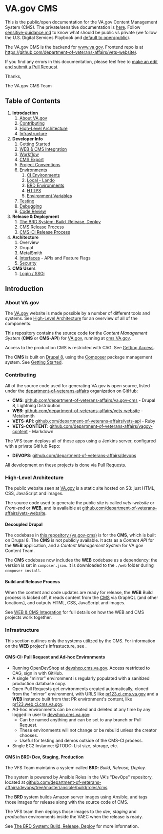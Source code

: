 # VA.gov CMS

This is the public/open documentation for the VA.gov Content Management System (CMS). The private/sensitive documentation is [here](https://github.com/department-of-veterans-affairs/va.gov-team-sensitive/tree/master/platform/cms). Follow [sensitive-guidance.md](https://github.com/department-of-veterans-affairs/va.gov-team/blob/master/platform/working-with-vsp/policies-work-norms/sensitive-guidance.md) to know what should be public vs private (we follow the U.S. Digital Services Playbook and [default to open/public](https://playbook.cio.gov/#play13)). 

The VA.gov CMS is the backend for www.va.gov. Frontend repo is at https://github.com/department-of-veterans-affairs/vets-website/.

If you find any errors in this documentation, please feel free to [make an edit and submit a Pull Request](https://github.com/department-of-veterans-affairs/va.gov-cms/edit/master/README.md).

Thanks,

The VA.gov CMS Team

## Table of Contents
1. **Introduction**
    1. [About VA.gov](#about-vagov)
    1. [Contributing](#contributing)
    1. [High-Level Architecture](#high-level-architecture)
    1. [Infrastructure](#infrastructure)
1. **Developer Info**
    1. [Getting Started](READMES/getting-started.md)
    1. [WEB & CMS Integration](READMES/unity.md)
    1. [Workflow](READMES/workflow.md)
    1. [CMS Export](READMES/cms-export.md)
    1. [Project Conventions](READMES/project-conventions.md)
    1. [Environments](READMES/environments.md)
        1. [CI Environments](READMES/cms-ci.md)
        1. [Local - Lando](READMES/local.md)
        1. [BRD Environments](READMES/brd.md)
        1. [HTTPS](READMES/https.md)
        1. [Environment Variables](READMES/environment-variables.md)
    1. [Testing](READMES/testing.md)
    1. [Debugging](READMES/debugging.md)
    1. [Code Review](READMES/code-review.md)
1. **Release & Deployment**
    1. [The BRD System: Build, Release, Deploy](READMES/brd.md)
    1. [CMS Release Process](READMES/brd.md#cms-release-process)
    1. [CMS-CI Release Process](READMES/brd.md#cmsci-release-process)
1. **Architecture**
    1. Overview
    1. Drupal
    1. MetalSmith
    1. [Interfaces](READMES/interfaces.md) - APIs and Feature Flags
    1. [Security](READMES/security.md)
1. **CMS Users**
    1. [Login / SSOi](READMES/cms-login.md)

## Introduction

### About VA.gov

The [VA.gov](https://www.va.gov) website is made possible by a number of different tools and systems. See
[High-Level Architecture](#high-level-architecture) for an overview of all of the components.

This repository contains the source code for the *Content Management System* (**CMS** or **CMS-API**)
for [VA.gov](https://www.va.gov), running at [cms.VA.gov](https://cms.va.gov).

Access to the production CMS is restricted with CAG. See [Getting Access](READMES/access.md).

The **CMS** is built on [Drupal 8](https://www.drupal.org), using the [Composer](https://getcomposer.org) package management system. See [Getting Started](READMES/getting-started.md).

### Contributing

All of the source code used for generating VA.gov is open source, listed under the [department-of-veterans-affairs](https://github.com/department-of-veterans-affairs)
organization on GitHub:

- **CMS**: [github.com/department-of-veterans-affairs/va.gov-cms](https://github.com/department-of-veterans-affairs/va.gov-cms) - Drupal 8, Lightning Distribution
- **WEB**: [github.com/department-of-veterans-affairs/vets-website](https://github.com/department-of-veterans-affairs/vets-website) - Metalsmith
- **VETS-API**: [github.com/department-of-veterans-affairs/vets-api](https://github.com/department-of-veterans-affairs/vets-api) - Ruby
- **VETS-CONTENT**: [github.com/department-of-veterans-affairs/vagov-content](https://github.com/department-of-veterans-affairs/vagov-content) - Markdown

The VFS team deploys all of these apps using a Jenkins server, configured with a private GitHub Repo:

- **DEVOPS**: [github.com/department-of-veterans-affairs/devops](https://github.com/department-of-veterans-affairs/devops)

All development on these projects is done via Pull Requests.

### High-Level Architecture

The public website seen at [VA.gov](https://www.va.gov) is a static site hosted on S3: just HTML, CSS, JavaScript and images.

The source code used to generate the public site is called *vets-website* or *Front-end* or **WEB**, and is availalble
at [github.com/department-of-veterans-affairs/vets-website](https://github.com/department-of-veterans-affairs/vets-website).

#### Decoupled Drupal

The codebase in [this repository (va.gov-cms)](https://github.com/department-of-veterans-affairs/va.gov-cms) is for the
**CMS**, which is built on Drupal 8. The **CMS** is not publicly available. It
acts as a *Content API* for the **WEB** application, and a *Content Management System* for VA.gov Content Team.

The **CMS** codebase now includes the **WEB** codebase as a dependency: the version is set in `composer.json`. It is
downloaded to the `./web` folder during `composer install`.

#### Build and Release Process

When the content and code updates are ready for release, the **WEB** Build process is kicked off, it reads
content from the [CMS](https://cms.va.gov) via GraphQL (and other locations), and outputs HTML, CSS, JavaScript and images.

See [WEB & CMS Integration](READMES/unity.md) for full details on how the WEB and CMS projects work together.

### Infrastructure

This section outlines only the systems utilized by the CMS. For information on the **WEB** project's infrastucture, see
[]().

#### CMS-CI: Pull Request and Ad-hoc Environments

 - Running OpenDevShop at [devshop.cms.va.gov](http://devshop.cms.va.gov). Access restricted to CAG, sign in with GitHub.
 - A single "mirror" environment is regularly populated with a sanitized production database copy.
 - Open Pull Requests get environments created automatically, cloned from the "mirror" environment, with URLS like
 [pr123.ci.cms.va.gov](http://pr123.ci.cms.va.gov) and
   a **WEB** instance built from that PR environment's content, like [pr123.web.ci.cms.va.gov](http://pr123.web.ci.cms.va.gov).
 - Ad-hoc environments can be created and deleted at any time by any logged in user to [devshop.cms.va.gov](http://devshop.cms.va.gov):
   - Can be named anything and can be set to any branch or Pull Request.
   - These environments will not change or be rebuild unless the creator chooses.
   - Useful for testing and demos outside of the CMS-CI process.
 - Single EC2 Instance: @TODO: List size, storage, etc.

#### CMS in BRD: Dev, Staging, Production

The VFS Team maintains a system called **BRD**: *Build, Release, Deploy.*

The system is powered by Ansible Roles in the VA's "DevOps" repository, located at [github.com/department-of-veterans-affairs/devops/tree/master/ansible/build/roles/cms](https://github.com/department-of-veterans-affairs/devops/tree/master/ansible/build/roles/cms)

The **BRD** system builds Amazon server images using Ansible, and tags those
images for release along with the source code of CMS.

The VFS team then deploys those images to the *dev*, *staging* and *production* environments inside the VAEC when the release is ready.

See [The BRD System: Build, Release, Deploy](READMES/brd.md) for more information.
